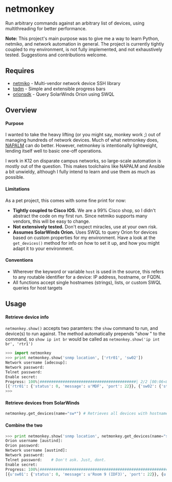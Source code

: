 netmonkey
=========

Run arbitrary commands against an arbitrary list of devices, using multithreading for better performance.

**Note:** This project's main purpose was to give me a way to learn Python, netmiko, and network automation in general. The project is currently tightly coupled to my environment, is not fully implemented, and not exhaustively tested. Suggestions and contributions welcome.

## Requires

* [netmiko](https://github.com/ktbyers/netmiko) - Multi-vendor network device SSH library
* [tqdm](https://github.com/tqdm/tqdm) - Simple and extensible progress bars
* [orionsdk](https://github.com/solarwinds/OrionSDK) - Query SolarWinds Orion using SWQL

## Overview


#### Purpose
I wanted to take the heavy lifting (or you might say, monkey work ;) out of managing hundreds of network devices. Much of what netmonkey does, [NAPALM](https://github.com/napalm-automation/napalm) can do better. However, netmonkey is intentionally lightweight, lending itself well to basic one-off operations.

I work in K12 on disparate campus networks, so large-scale automation is mostly out of the question. This makes toolchains like NAPALM and Ansible a bit unwieldy, although I fully intend to learn and use them as much as possible.


#### Limitations

As a pet project, this comes with some fine print for now:

* **Tightly coupled to Cisco IOS.** We are a 99% Cisco shop, so I didn't abstract the code on my first run. Since netmiko supports many vendors, this will be easy to change.
* **Not extensively tested.** Don't expect miracles, use at your own risk.
* **Assumes SolarWinds Orion.** Uses SWQL to query Orion for devices based on custom properties for my environment. Have a look at the `get_devices()` method for info on how to set it up, and how you might adapt it to your environment.

#### Conventions

* Wherever the keyword or variable `host` is used in the source, this refers to any routable identifier for a device: IP address, hostname, or FQDN.
* All functions accept single hostnames (strings), lists, or custom SWQL queries for host targets

## Usage

#### Retrieve device info
`netmonkey.show()` accepts two paramters: the `show` command to run, and device(s) to run against. The method automatically prepends "show " to the command, so `show ip int br` would be called as `netmonkey.show('ip int br', 'rtr1')`
```py
>>> import netmonkey
>>> print netmonkey.show('snmp location', ['rtr01', 'sw02'])
Network username [adecoup]:
Network password:
Telnet password:
Enable secret:
Progress: 100%|##########################################| 2/2 [00:06<00:00,  2.00Device/s]
[{'rtr01': {'status': 0, 'message': u'MDF', 'port': 22}}, {'sw02': {'status': 0, 'message': u'Room 615a', 'port': 22}}]
>>>
```

#### Retrieve devices from SolarWinds
```py
netmonkey.get_devices(name="sw*") # Retrieves all devices with hostnames beginning with 'sw'
```

#### Combine the two

```py
>>> print netmonkey.show('snmp location', netmonkey.get_devices(name="sw*"))
Orion username [austind]:
Orion password:
Network username [austind]:
Network password:
Telnet password:    # Don't ask. Just, dont.
Enable secret:
Progress: 100%|###########################################################################| 7/7 [00:06<00:00, 13.97Device/s]
[{u'sw01': {'status': 0, 'message': u'Room 9 (IDF3)', 'port': 22}}, {u'sw02': {'status': 0, 'message': u'MDF1A', 'port': 22}}, {u'sw03': {'status': 0, 'message': u'MDF', 'port': 22}}, {u'sw04': {'status': 0, 'message': u'MDF 1B', 'port': 22}}, {u'sw05': {'status': 0, 'message': u'Room 16 (IDF2)', 'port': 22}}, {u'sw06': {'status': 0, 'message': u'Gym Closet West (IDF1)', 'port': 22}}, {u'sw07': {'status': 0, 'message': u'MDF 1C', 'port': 22}}]
```
